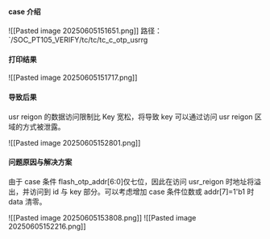 #### case 介绍

![[Pasted image 20250605151651.png]]
路径：`/SOC_PT105_VERIFY/tc/tc/tc_c_otp_usrrg
#### 打印结果

![[Pasted image 20250605151717.png]]

#### 导致后果

usr reigon 的数据访问限制比 Key 宽松，将导致 key 可以通过访问 usr reigon 区域的方式被泄露。

![[Pasted image 20250605152801.png]]

#### 问题原因与解决方案

由于 case 条件 flash_otp_addr[6:0]仅七位，因此在访问 usr_reigon 时地址将溢出，并访问到 id 与 key 部分。可以考虑增加 case 条件位数或 addr[7]=1'b1 时 data 清零。

![[Pasted image 20250605153808.png]]
![[Pasted image 20250605152216.png]]
